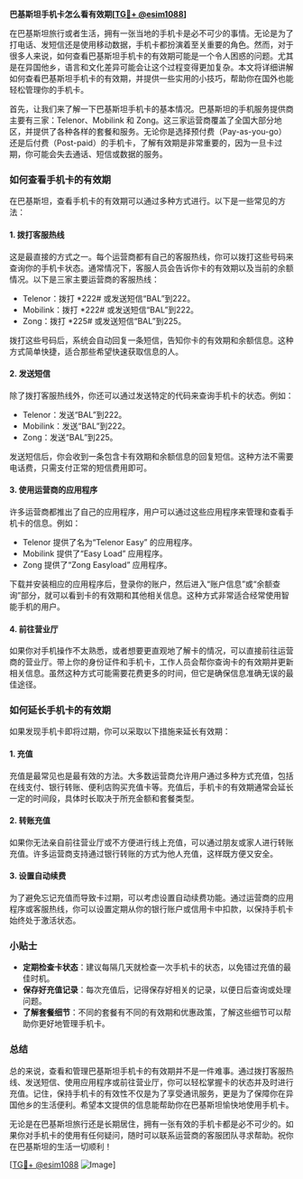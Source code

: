 **巴基斯坦手机卡怎么看有效期[[TG💪+ @esim1088](https://t.me/s/esim1088)]**

在巴基斯坦旅行或者生活，拥有一张当地的手机卡是必不可少的事情。无论是为了打电话、发短信还是使用移动数据，手机卡都扮演着至关重要的角色。然而，对于很多人来说，如何查看巴基斯坦手机卡的有效期可能是一个令人困惑的问题。尤其是在异国他乡，语言和文化差异可能会让这个过程变得更加复杂。本文将详细讲解如何查看巴基斯坦手机卡的有效期，并提供一些实用的小技巧，帮助你在国外也能轻松管理你的手机卡。

首先，让我们来了解一下巴基斯坦手机卡的基本情况。巴基斯坦的手机服务提供商主要有三家：Telenor、Mobilink 和 Zong。这三家运营商覆盖了全国大部分地区，并提供了各种各样的套餐和服务。无论你是选择预付费（Pay-as-you-go）还是后付费（Post-paid）的手机卡，了解有效期是非常重要的，因为一旦卡过期，你可能会失去通话、短信或数据的服务。

### **如何查看手机卡的有效期**

在巴基斯坦，查看手机卡的有效期可以通过多种方式进行。以下是一些常见的方法：

#### **1. 拨打客服热线**
这是最直接的方式之一。每个运营商都有自己的客服热线，你可以拨打这些号码来查询你的手机卡状态。通常情况下，客服人员会告诉你卡的有效期以及当前的余额情况。以下是三家主要运营商的客服热线：
- Telenor：拨打 *222# 或发送短信“BAL”到222。
- Mobilink：拨打 *222# 或发送短信“BAL”到222。
- Zong：拨打 *225# 或发送短信“BAL”到225。

拨打这些号码后，系统会自动回复一条短信，告知你卡的有效期和余额信息。这种方式简单快捷，适合那些希望快速获取信息的人。

#### **2. 发送短信**
除了拨打客服热线外，你还可以通过发送特定的代码来查询手机卡的状态。例如：
- Telenor：发送“BAL”到222。
- Mobilink：发送“BAL”到222。
- Zong：发送“BAL”到225。

发送短信后，你会收到一条包含卡有效期和余额信息的回复短信。这种方法不需要电话费，只需支付正常的短信费用即可。

#### **3. 使用运营商的应用程序**
许多运营商都推出了自己的应用程序，用户可以通过这些应用程序来管理和查看手机卡的信息。例如：
- Telenor 提供了名为“Telenor Easy” 的应用程序。
- Mobilink 提供了“Easy Load” 应用程序。
- Zong 提供了“Zong Easyload” 应用程序。

下载并安装相应的应用程序后，登录你的账户，然后进入“账户信息”或“余额查询”部分，就可以看到卡的有效期和其他相关信息。这种方式非常适合经常使用智能手机的用户。

#### **4. 前往营业厅**
如果你对手机操作不太熟悉，或者想要更直观地了解卡的情况，可以直接前往运营商的营业厅。带上你的身份证件和手机卡，工作人员会帮你查询卡的有效期并更新相关信息。虽然这种方式可能需要花费更多的时间，但它是确保信息准确无误的最佳途径。

### **如何延长手机卡的有效期**

如果发现手机卡即将过期，你可以采取以下措施来延长有效期：

#### **1. 充值**
充值是最常见也是最有效的方法。大多数运营商允许用户通过多种方式充值，包括在线支付、银行转账、便利店购买充值卡等。充值后，手机卡的有效期通常会延长一定的时间段，具体时长取决于所充金额和套餐类型。

#### **2. 转账充值**
如果你无法亲自前往营业厅或不方便进行线上充值，可以通过朋友或家人进行转账充值。许多运营商支持通过银行转账的方式为他人充值，这样既方便又安全。

#### **3. 设置自动续费**
为了避免忘记充值而导致卡过期，可以考虑设置自动续费功能。通过运营商的应用程序或客服热线，你可以设置定期从你的银行账户或信用卡中扣款，以保持手机卡始终处于激活状态。

### **小贴士**

- **定期检查卡状态**：建议每隔几天就检查一次手机卡的状态，以免错过充值的最佳时机。
- **保存好充值记录**：每次充值后，记得保存好相关的记录，以便日后查询或处理问题。
- **了解套餐细节**：不同的套餐有不同的有效期和优惠政策，了解这些细节可以帮助你更好地管理手机卡。

### **总结**

总的来说，查看和管理巴基斯坦手机卡的有效期并不是一件难事。通过拨打客服热线、发送短信、使用应用程序或前往营业厅，你可以轻松掌握卡的状态并及时进行充值。记住，保持手机卡的有效性不仅是为了享受通讯服务，更是为了保障你在异国他乡的生活便利。希望本文提供的信息能帮助你在巴基斯坦愉快地使用手机卡。

无论是在巴基斯坦旅行还是长期居住，拥有一张有效的手机卡都是必不可少的。如果你对手机卡的使用有任何疑问，随时可以联系运营商的客服团队寻求帮助。祝你在巴基斯坦的生活一切顺利！

[[TG💪+ @esim1088](https://t.me/s/esim1088) ![Image](https://i.postimg.cc/4NQfJmqS/Snipaste-2025-05-13-00-14-12.png)]